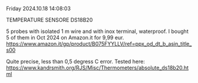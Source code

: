 Friday 2024.10.18 14:08:03

TEMPERATURE SENSORE DS18B20

5 probes with isolated 1 m wire and with inox terminal, waterproof.
I bought 5 of them in Oct 2024 on Amazon.it for 9,99 eur.
https://www.amazon.it/gp/product/B075FYYLLV/ref=ppx_od_dt_b_asin_title_s00

Quite precise, less than 0,5 degress C error.
Tested here: https://www.kandrsmith.org/RJS/Misc/Thermometers/absolute_ds18b20.html
